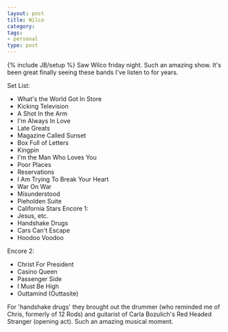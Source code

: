```yaml
---
layout: post
title: Wilco
category: 
tags: 
- personal
type: post
---
```

{% include JB/setup %}
Saw Wilco friday night. Such an amazing show. It's been great finally seeing these bands I've listen to for years.

Set List:
- What's the World Got In Store 
- Kicking Television 
- A Shot In the Arm
- I'm Always In Love
- Late Greats 
- Magazine Called Sunset 
- Box Full of Letters 
- Kingpin 
- I'm the Man Who Loves You 
- Poor Places 
- Reservations 
- I Am Trying To Break Your Heart 
- War On War 
- Misunderstood 
- Pieholden Suite
- California Stars 
Encore 1: 
- Jesus, etc. 
- Handshake Drugs 
- Cars Can't Escape 
- Hoodoo Voodoo

Encore 2: 
- Christ For President 
- Casino Queen 
- Passenger Side 
- I Must Be High 
- Outtamind (Outtasite)

For 'handshake drugs' they brought out the drummer (who reminded me of Chris, formerly of 12 Rods) and guitarist of Carla Bozulich's Red Headed Stranger (opening act). Such an amazing musical moment.
